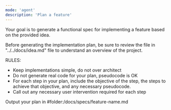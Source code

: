 ```yaml
---
mode: 'agent'
description: 'Plan a feature'
---
```


Your goal is to generate a functional spec for implementing a feature based on the provided idea.

Before generating the implementation plan, be sure to review the file in "../../docs/idea.md" file to understand an overview of the project.

RULES:
- Keep implementations simple, do not over architect
- Do not generate real code for your plan, pseudocode is OK
- For each step in your plan, include the objective of the step, the steps to achieve that objective, and any necessary pseudocode.
- Call out any necessary user intervention required for each step

Output your plan in #folder:/docs/specs/feature-name.md